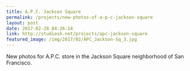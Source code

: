 ```yaml
---
title: A.P.C. Jackson Square
permalink: /projects/new-photos-of-a-p-c-jackson-square
layout: post
date: 2017-02-28 04:26:14
link: http://studiosk.net/projects/apc-jackson-square
featured_image: /img/2017/02/APC_Jackson-Sq_3.jpg
---
```


New photos for A.P.C. store in the Jackson Square neighborhood of San Francisco.
